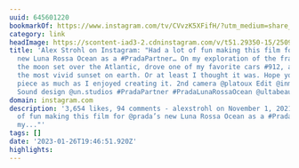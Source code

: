 ```yaml
---
uuid: 645601220
bookmarkOf: https://www.instagram.com/tv/CVvzK5XFifH/?utm_medium=share_sheet
category: link
headImage: https://scontent-iad3-2.cdninstagram.com/v/t51.29350-15/250914296_541321086957774_175170263006862307_n.jpg?stp=c326.582.545.545a_dst-jpg_s640x640&_nc_cat=103&ccb=1-7&_nc_sid=8ae9d6&_nc_ohc=wYXxypA0-WsAX-SZeKx&_nc_ht=scontent-iad3-2.cdninstagram.com&oh=00_AfBE_OoQP0tdatxg0TyGJu-xUTRaPj077R1omU8gZKWBgw&oe=65041E05
title: 'Alex Strohl on Instagram: "Had a lot of fun making this film for @prada’s
  new Luna Rossa Ocean as a #PradaPartner… On my exploration of the fragrance I saw
  the moon set over the Atlantic, drove one of my favorite cars #912, and witnessed
  the most vivid sunset on earth. Or at least I thought it was. Hope you enjoy this
  piece as much as I enjoyed creating it. 2nd camera @platoux Edit @inmistmediahouse
  Sound design @un.studios #PradaPartner #PradaLunaRossaOcean @ultabeauty"'
domain: instagram.com
description: '3,654 likes, 94 comments - alexstrohl on November 1, 2021: "Had a lot
  of fun making this film for @prada’s new Luna Rossa Ocean as a #PradaPartner… On
  my..."'
tags: []
date: '2023-01-26T19:46:51.920Z'
highlights: 
---
```



